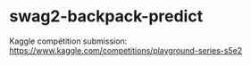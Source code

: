 # swag2-backpack-predict
Kaggle compétition submission: https://www.kaggle.com/competitions/playground-series-s5e2
